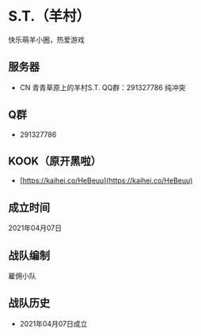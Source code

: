 # S.T.（羊村）

快乐萌羊小圈，热爱游戏

## 服务器
- CN 青青草原上的羊村S.T. QQ群：291327786 纯冲突

## Q群
- 291327786

## KOOK（原开黑啦）
- [https://kaihei.co/HeBeuu](https://kaihei.co/HeBeuu)

## 成立时间
2021年04月07日

## 战队编制
雇佣小队

## 战队历史

- 2021年04月07日成立